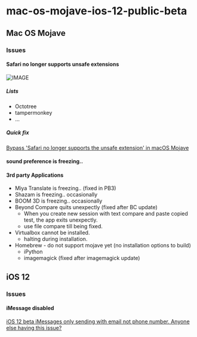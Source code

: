 # mac-os-mojave-ios-12-public-beta

## Mac OS Mojave

### Issues

#### Safari no longer supports unsafe extensions

![IMAGE](https://cl.ly/seZk/Image%202018-07-02%20at%201.29.34%20PM.png)

##### Lists

* Octotree
* tampermonkey
* ...

##### Quick fix

[Bypass 'Safari no longer supports the unsafe extension' in macOS Mojave](https://georgegarside.com/blog/macos/install-any-safari-extension-macos-mojave/)

#### sound preference is freezing..

#### 3rd party Applications

* Miya Translate is freezing.. (fixed in PB3)
* Shazam is freezing.. occasionally
* BOOM 3D is freezing.. occasionally
* Beyond Compare quits unexpectly (fixed after BC update)
    * When you create new session with text compare and paste copied test, the app exits unexpectly.
    * use file compare till being fixed.
* Virtualbox cannot be installed.
    * halting during installation.
* Homebrew - do not support mojave yet (no installation options to build)
    * iPython
    * imagemagick (fixed after imagemagick update)

## iOS 12

### Issues

#### iMessage disabled

[iOS 12 beta iMessages only sending with email not phone number. Anyone else having this issue?](https://forums.imore.com/ask-question/404221-ios-12-beta-imessages-only-sending-email-not-phone-number-anyone-else-having-issue.html)
